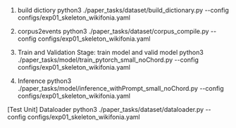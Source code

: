 
1. build dictiory 
python3 ./paper_tasks/dataset/build_dictionary.py --config configs/exp01_skeleton_wikifonia.yaml

2. corpus2events
python3 ./paper_tasks/dataset/corpus_compile.py --config configs/exp01_skeleton_wikifonia.yaml

3. Train and Validation Stage: train model and valid model
python3 ./paper_tasks/model/train_pytorch_small_noChord.py --config configs/exp01_skeleton_wikifonia.yaml

4. Inference 
python3 ./paper_tasks/model/inference_withPrompt_small_noChord.py --config configs/exp01_skeleton_wikifonia.yaml



[Test Unit] Dataloader
python3 ./paper_tasks/dataset/dataloader.py --config configs/exp01_skeleton_wikifonia.yaml